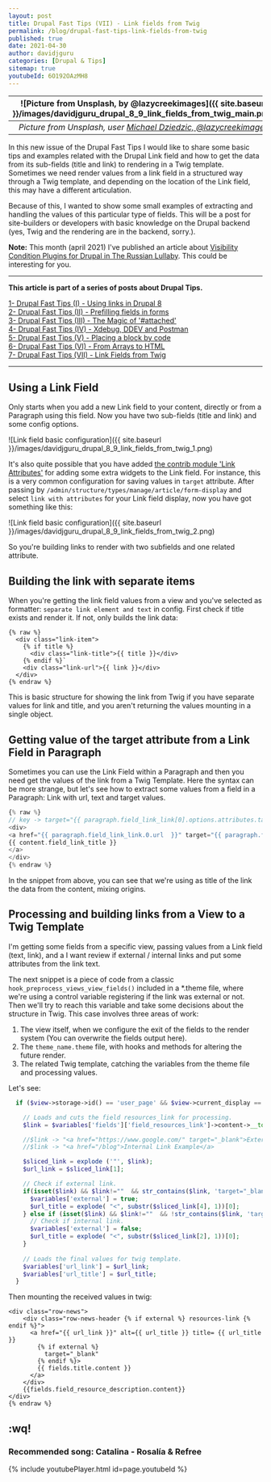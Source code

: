 ```yaml
---
layout: post
title: Drupal Fast Tips (VII) - Link fields from Twig  
permalink: /blog/drupal-fast-tips-link-fields-from-twig
published: true
date: 2021-04-30
author: davidjguru
categories: [Drupal & Tips]
sitemap: true
youtubeId: 6O192OAzMH8
---
```


| ![Picture from Unsplash, by @lazycreekimages]({{ site.baseurl }}/images/davidjguru_drupal_8_9_link_fields_from_twig_main.png) |
|:--:|
| *Picture from Unsplash, user [Michael Dziedzic, @lazycreekimages](https://unsplash.com/@lazycreekimages)* |  

In this new issue of the Drupal Fast Tips I would like to share some basic tips and examples related with the Drupal Link field and how to get the data from its sub-fields (title and link) to rendering in a Twig template. Sometimes we need render values from a link field in a structured way through a Twig template, and depending on the location of the Link field, this may have a different articulation.  
<!--more-->

Because of this, I wanted to show some small examples of extracting and handling the values of this particular type of fields. This will be a post for site-builders or developers with basic knowledge on the Drupal backend (yes, Twig and the rendering are in the backend, sorry.).  

**Note:** This month (april 2021) I've published an article about [Visibility Condition Plugins for Drupal in The Russian Lullaby](https://www.therussianlullaby.com/blog/condition-plugins-for-visibility-in-drupal/). This could be interesting for you.  


---------------------------------------------------------------------------------------
<!-- /TOC -->
**This article is part of a series of posts about Drupal Tips.**

[1- Drupal Fast Tips (I) - Using links in Drupal 8](https://davidjguru.github.io/blog/drupal-fast-tips-using-links-in-drupal-8)  
[2- Drupal Fast Tips (II) - Prefilling fields in forms](https://davidjguru.github.io/blog/drupal-fast-tips-prefilling-fields-in-forms)  
[3- Drupal Fast Tips (III) - The Magic of '#attached'](https://davidjguru.github.io/blog/drupal-fast-tips-the-magic-of-attached)  
[4- Drupal Fast Tips (IV) - Xdebug, DDEV and Postman](https://davidjguru.github.io/blog/drupal-fast-tips-xdebug-ddev-and-postman)  
[5- Drupal Fast Tips (V) - Placing a block by code](https://davidjguru.github.io/blog/drupal-fast-tips-placing-a-block-by-code)  
[6- Drupal Fast Tips (VI) - From Arrays to HTML](https://davidjguru.github.io/blog/drupal-fast-tips-from-array-to-html)  
[7- Drupal Fast Tips (VII) - Link Fields from Twig](https://davidjguru.github.io/blog/drupal-fast-tips-link-fields-from-twig)  
<!-- /TOC -->

------------------------------------------------------------------------------------------------

## Using a Link Field 

Only starts when you add a new Link field to your content, directly or from a Paragraph using this field. Now you have two sub-fields (title and link) and some config options.  


![Link field basic configuration]({{ site.baseurl }}/images/davidjguru_drupal_8_9_link_fields_from_twig_1.png)

It's also quite possible that you have added [the contrib module 'Link Attributes'](https://www.drupal.org/project/link_attributes) for adding some extra widgets to the Link field. For instance, this is a very common configuration for saving values in `target` attribute. After passing by `/admin/structure/types/manage/article/form-display` and select `link with attributes` for your Link field display, now you have got something like this:  

![Link field basic configuration]({{ site.baseurl }}/images/davidjguru_drupal_8_9_link_fields_from_twig_2.png)

So you're building links to render with two subfields and one related attribute.  
## Building the link with separate items  

When you're getting the link field values from a view and you've selected as formatter: `separate link element and text` in config. First check if title exists and render it. If not, only builds the link data:  

```twig
{% raw %}
  <div class="link-item">
    {% if title %}
      <div class="link-title">{{ title }}</div>
    {% endif %}`
    <div class="link-url">{{ link }}</div>
  </div>
{% endraw %}
```

This is basic structure for showing the link from Twig if you have separate values for link and title, and you aren't returning the values mounting in a single object.  
## Getting value of the target attribute from a Link Field in Paragraph

Sometimes you can use the Link Field within a Paragraph and then you need get the values of the link from a Twig Template. 
Here the syntax can be more strange, but let's see how to extract some values from a field in a Paragraph: Link with url, text and target values.  

```php
{% raw %}
// key -> target="{{ paragraph.field_link_link[0].options.attributes.target }}
<div>
<a href="{{ paragraph.field_link_link.0.url  }}" target="{{ paragraph.field_link_link[0].options.attributes.target }}">
{{ content.field_link_title }}
</a>
</div>
{% endraw %}
```
In the snippet from above, you can see that we're using as title of the link the data from the content, mixing origins.  

## Processing and building links from a View to a Twig Template

I'm getting some fields from a specific view, passing values from a Link field (text, link), and a I want review if external / internal links and put some attributes from the link text.    

The next snippet is a piece of code from a classic `hook_preprocess_views_view_fields()` included in a *.theme file, where we're using a control variable registering if the link was external or not. Then we'll try to reach this variable and take some decisions about the structure in Twig. This case involves three areas of work:  

1. The view itself, when we configure the exit of the fields to the render system (You can overwrite the fields output here).
2. The `theme_name.theme` file, with hooks and methods for altering the future render.  
3. The related Twig template, catching the variables from the theme file and processing values.  

Let's see:    

```php
  if ($view->storage->id() == 'user_page' && $view->current_display == 'page_5') {

    // Loads and cuts the field resources_link for processing.
    $link = $variables['fields']['field_resources_link']->content->__toString();

    //$link -> "<a href="https://www.google.com/" target="_blank">External Link Example</a>"
    //$link -> "<a href="/blog">Internal Link Example</a>

    $sliced_link = explode ('"', $link);
    $url_link = $sliced_link[1];

    // Check if external link.
    if(isset($link) && $link!=""  && str_contains($link, 'target="_blank"')){
      $variables['external'] = true;
      $url_title = explode( "<", substr($sliced_link[4], 1))[0];
    } else if (isset($link) && $link!=""  && !str_contains($link, 'target="_blank"')) {
      // Check if internal link.
      $variables['external'] = false;
      $url_title = explode( "<", substr($sliced_link[2], 1))[0];
    }
    
    // Loads the final values for twig template.
    $variables['url_link'] = $url_link;
    $variables['url_title'] = $url_title;
  }
```

Then mounting the received values in twig:  

```php{% raw %}
<div class="row-news">
	<div class="row-news-header {% if external %} resources-link {% endif %}">
	  <a href="{{ url_link }}" alt={{ url_title }} title= {{ url_title }} 
        {% if external %} 
          target="_blank" 
        {% endif %}> 
        {{ fields.title.content }} 
      </a>
	</div>
	{{fields.field_resource_description.content}}
</div>
{% endraw %}
```

## :wq!

### Recommended song: Catalina - Rosalía & Refree

{% include youtubePlayer.html id=page.youtubeId %}

